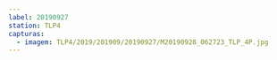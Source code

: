 ```yaml
---
label: 20190927
station: TLP4
capturas:
  - imagem: TLP4/2019/201909/20190927/M20190928_062723_TLP_4P.jpg
---
```


